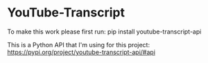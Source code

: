 # YouTube-Transcript
To make this work please first run: 
pip install youtube-transcript-api

This is a Python API that I'm using for this project: https://pypi.org/project/youtube-transcript-api/#api
